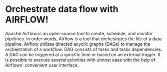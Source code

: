 # Orchestrate data flow with AIRFLOW!
Apache Airflow is an open-source tool to create, schedule, and monitor pipelines. In order words, Airflow is a tool that 
orchestrates the life of a data pipeline. Airflow utilizes directed acyclic graphs (DAGs) to manage the orchestration of a workflow. 
DAG consists of tasks and tasks dependencies. A DAG can be triggered at a specific time or based on an external trigger. It is possible 
to execute several activities with utmost ease with the help of Airflows' convenient user interface. 

